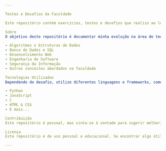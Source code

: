 ```yaml
---

Testes e Desafios da Faculdade  

Este repositório contém exercícios, testes e desafios que realizo ao longo da minha graduação em Análise e Desenvolvimento de Sistemas. Aqui você encontrará códigos, projetos e soluções que desenvolvo para aprimorar minhas habilidades em programação e lógica computacional.  

Sobre  
O objetivo deste repositório é documentar minha evolução na área de tecnologia, armazenando minhas práticas e desafios acadêmicos. Os códigos aqui presentes podem abranger temas como:  

- Algoritmos e Estruturas de Dados  
- Banco de Dados e SQL  
- Desenvolvimento Web  
- Engenharia de Software  
- Segurança da Informação  
- Outros conceitos abordados na faculdade  

Tecnologias Utilizadas  
Dependendo do desafio, utilizo diferentes linguagens e frameworks, como:  

- Python 
- JavaScript  
- C 
- HTML & CSS  
- E mais... 

Contribuição  
Este repositório é pessoal, mas sinta-se à vontade para sugerir melhorias, compartilhar conhecimento ou discutir ideias.  

Licença  
Este repositório é de uso pessoal e educacional. Se encontrar algo útil, fique à vontade para explorar e aprender!  

---
```

